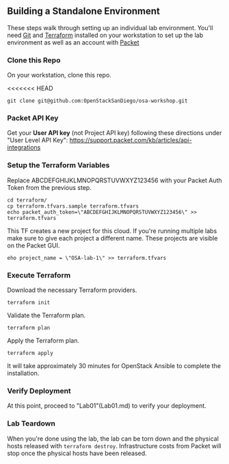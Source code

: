 ## Building a Standalone Environment

These steps walk through setting up an individual lab environment. You'll need [Git](https://git-scm.com) and [Terraform](https://www.terraform.io) installed on your workstation to set up the lab environment as well as an account with [Packet](http://www.packet.com/)

### Clone this Repo

On your workstation, clone this repo.

<<<<<<< HEAD
```
git clone git@github.com:OpenStackSanDiego/osa-workshop.git
```

### Packet API Key

Get your **User API key** (not Project API key) following these directions under "User Level API Key":
https://support.packet.com/kb/articles/api-integrations

### Setup the Terraform Variables

Replace ABCDEFGHIJKLMNOPQRSTUVWXYZ123456 with your Packet Auth Token from the previous step.

```
cd terraform/
cp terraform.tfvars.sample terraform.tfvars
echo packet_auth_token=\"ABCDEFGHIJKLMNOPQRSTUVWXYZ123456\" >> terraform.tfvars
```

This TF creates a new project for this cloud. If you're running multiple labs make sure to give each project a different name. These projects are visible on the Packet GUI.

```
eho project_name = \"OSA-lab-1\" >> terraform.tfvars
```

### Execute Terraform

Download the necessary Terraform providers.
```
terraform init
```

Validate the Terraform plan.
```
terraform plan
```

Apply the Terraform plan.
```
terraform apply
```

It will take approximately 30 minutes for OpenStack Ansible to complete the installation.


### Verify Deployment

At this point, proceed to "Lab01"(Lab01.md) to verify your deployment.

### Lab Teardown

When you're done using the lab, the lab can be torn down and the physical hosts released with ```terraform destroy```. Infrastructure costs from Packet will stop once the physical hosts have been released.

